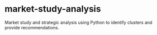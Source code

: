 # market-study-analysis
Market study and strategic analysis using Python to identify clusters and provide recommendations.

